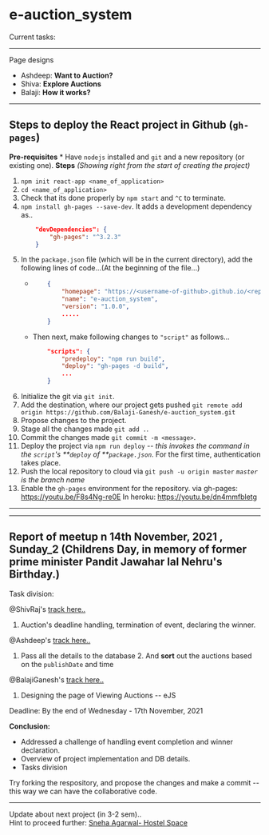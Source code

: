 # e-auction_system
Current tasks:
****
Page designs
* Ashdeep: **Want to Auction?**
* Shiva: **Explore Auctions**
* Balaji: **How it works?**

****

## Steps to deploy the React project in Github (`gh-pages`)
**Pre-requisites**
    * Have `nodejs` installed and `git` and a new repository (or existing one).
**Steps** _(Showing right from the start of creating the project)_
1. `npm init react-app <name_of_application>`
2. `cd <name_of_application>`
3. Check that its done properly by `npm start` and `^C` to terminate.
4. `npm install gh-pages --save-dev`. It adds a development dependency as.. 
    ```JSON
        "devDependencies": {
            "gh-pages": "^3.2.3"
        }
    ```
5. In the `package.json` file (which will be in the current directory), add the following lines of code...(At the beginning of the file...)<br/>
    *   ```JSON
            {
                "homepage": "https://<username-of-github>.github.io/<repository-name>",
                "name": "e-auction_system",
                "version": "1.0.0",
                .....
            }
        ```
    * Then next, make following changes to `"script"` as follows...<br/>
        ```JSON
            "scripts": {
                "predeploy": "npm run build",
                "deploy": "gh-pages -d build",
                ...
            }
        ```
6. Initialize the git via `git init`.
7. Add the destination, where our project gets pushed
    `git remote add origin https://github.com/Balaji-Ganesh/e-auction_system.git`
8. Propose changes to the project.
9. Stage all the changes made `git add .`.
10. Commit the changes made `git commit -m <message>`.
11. Deploy the project via `npm run deploy` _--  this invokes the command in the `script`'s **`deploy` of **`package.json`_. For the first time, authentication takes place.
12. Push the local repository to cloud via `git push -u origin master` _`master` is the branch name_
13. Enable the `gh-pages` environment for the repository.
via gh-pages:
  https://youtu.be/F8s4Ng-re0E
In heroku:
  https://youtu.be/dn4mmfbletg

***
***
## Report of meetup n 14th November, 2021 , Sunday_2 (Childrens Day, in memory of former prime minister Pandit Jawahar lal Nehru's Birthday.)
Task division:
	
@ShivRaj's [track here..](https://github.com/Balaji-Ganesh/e-auction_system/projects/1#card-72826251)
   1. Auction's deadline handling, termination of event, declaring the winner.
	
@Ashdeep's [track here..](https://github.com/Balaji-Ganesh/e-auction_system/projects/1#card-72826277)
   1. Pass all the details to the database
	2. And **sort** out the auctions based on the `publishDate` and time
	
@BalajiGanesh's [track here..](https://github.com/Balaji-Ganesh/e-auction_system/projects/1#card-72826284)
   1. Designing the page of Viewing Auctions -- eJS 

Deadline:
	By the end of Wednesday - 17th November, 2021

**Conclusion:**
* Addressed a challenge of handling event completion and winner declaration.
* Overview of project implementation and DB details.
* Tasks division


Try forking the respository, and propose the changes and make a commit -- this way we can have the collaborative code.

***
Update about next project (in 3-2 sem)..<br/>
Hint to proceed further: [Sneha Agarwal- Hostel Space](https://github.com/snehaagrawal070301/Hostel-Space#readme)

